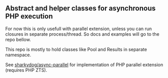 ## Abstract and helper classes for asynchronous PHP execution

For now this is only usefull with parallel extension, unless you can run closures in separate process/thread.
So docs and examples will go to the repo bellow.

This repo is mostly to hold classes like Pool and Results in separate namespace.

See [sharkydog/async-parallel](https://github.com/sharkydog/async-parallel)
for implementation of PHP parallel extension (requires PHP ZTS).
